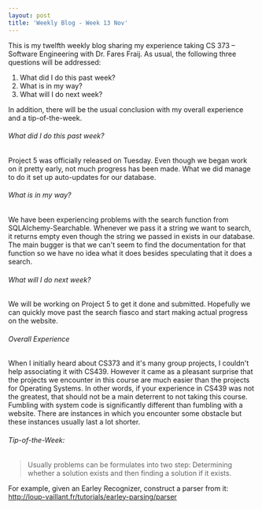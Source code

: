 ```yaml
---
layout: post
title: 'Weekly Blog - Week 13 Nov'
---
```


This is my twelfth weekly blog sharing my experience taking CS 373 – Software Engineering with Dr. Fares Fraij. As usual, the following three questions will be addressed:

1. What did I do this past week?
2. What is in my way?
3. What will I do next week?

In addition, there will be the usual conclusion with my overall experience and a tip-of-the-week.

###### What did I do this past week?

Project 5 was officially released on Tuesday. Even though we began work on it pretty early, not much progress has been made. What we did manage to do it set up auto-updates for our database. 

###### What is in my way?

We have been experiencing problems with the search function from SQLAlchemy-Searchable. Whenever we pass it a string we want to search, it returns empty even though the string we passed in exists in our database. The main bugger is that we can't seem to find the documentation for that function so we have no idea what it does besides speculating that it does a search.  

###### What will I do next week?

We will be working on Project 5 to get it done and submitted. Hopefully we can quickly move past the search fiasco and start making actual progress on the website.   

###### Overall Experience

When I initially heard about CS373 and it's many group projects, I couldn't help associating it with CS439. However it came as a pleasant surprise that the projects we encounter in this course are much easier than the projects for Operating Systems. In other words, if your experience in CS439 was not the greatest, that should not be a main deterrent to not taking this course. Fumbling with system code is significantly different than fumbling with a website.  There are instances in which you encounter some obstacle but these instances usually last a lot shorter. 

###### Tip-of-the-Week:
> Usually problems can be formulates into two step: Determining whether a solution exists and then finding a solution if it exists. 

For example, given an Earley Recognizer, construct a parser from it: <http://loup-vaillant.fr/tutorials/earley-parsing/parser>

